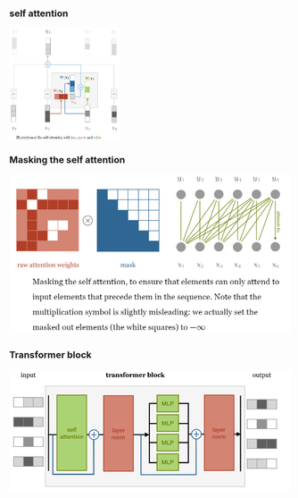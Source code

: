 ### self attention 
<img src="../assets/selfattentionblock.png"  width="200" height="200">

### Masking the self attention 
![masking](../assets/masking_selfattention.png)

### Transformer block
![transformer](../assets/transformerblock.png)